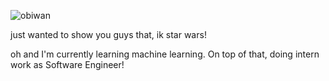 
![obiwan](https://github.com/user-attachments/assets/c1f96121-3700-4e0f-a9d6-4ce18a3827b3)

just wanted to show you guys that, ik star wars!

oh and I'm currently learning machine learning. On top of that, doing intern work as Software Engineer!
<!--
**Series-Parallel/Series-Parallel** is a ✨ _special_ ✨ repository because its `README.md` (this file) appears on your GitHub profile.

Here are some ideas to get you started:

- 🔭 I’m currently working on ...
- 🌱 I’m currently learning ...
- 👯 I’m looking to collaborate on ...
- 🤔 I’m looking for help with ...
- 💬 Ask me about ...
- 📫 How to reach me: ...
- 😄 Pronouns: ...
- ⚡ Fun fact: ...
-->
